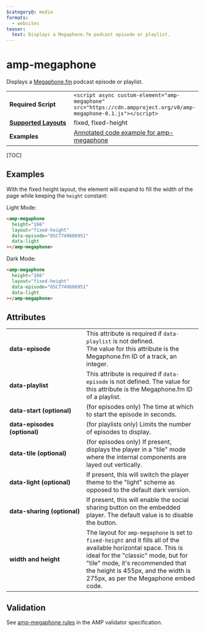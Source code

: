 ```yaml
---
$category@: media
formats:
  - websites
teaser:
  text: Displays a Megaphone.fm podcast episode or playlist.
---
```


<!---
Copyright 2019 The AMP HTML Authors. All Rights Reserved.

Licensed under the Apache License, Version 2.0 (the "License");
you may not use this file except in compliance with the License.
You may obtain a copy of the License at

      http://www.apache.org/licenses/LICENSE-2.0

Unless required by applicable law or agreed to in writing, software
distributed under the License is distributed on an "AS-IS" BASIS,
WITHOUT WARRANTIES OR CONDITIONS OF ANY KIND, either express or implied.
See the License for the specific language governing permissions and
limitations under the License.
-->

# amp-megaphone

Displays a <a href="https://megaphone.fm/">Megaphone.fm</a> podcast episode or playlist.

<table>
  <tr>
    <td width="40%"><strong>Required Script</strong></td>
    <td><code>&lt;script async custom-element="amp-megaphone" src="https://cdn.ampproject.org/v0/amp-megaphone-0.1.js">&lt;/script></code></td>
  </tr>
  <tr>
    <td class="col-fourty"><strong><a href="https://amp.dev/documentation/guides-and-tutorials/develop/style_and_layout/control_layout">Supported Layouts</a></strong></td>
    <td>fixed, fixed-height</td>
  </tr>
  <tr>
    <td width="40%"><strong>Examples</strong></td>
    <td><a href="https://amp.dev/documentation/examples/components/amp-megaphone/">Annotated code example for amp-megaphone</a></td>
  </tr>
</table>

[TOC]

## Examples

With the fixed height layout, the element will expand to fill the width of the page while keeping the `height` constant:

Light Mode:

```html
<amp-megaphone
  height="166"
  layout="fixed-height"
  data-episode="OSC7749686951"
  data-light
></amp-megaphone>
```

Dark Mode:

```html
<amp-megaphone
  height="166"
  layout="fixed-height"
  data-episode="OSC7749686951"
  data-light
></amp-megaphone>
```

## Attributes

<table>
  <tr>
    <td width="40%"><strong>data-episode</strong></td>
    <td>This attribute is required if <code>data-playlist</code> is not defined.<br />
The value for this attribute is the Megaphone.fm ID of a track, an integer.</td>
  </tr>
  <tr>
    <td width="40%"><strong>data-playlist</strong></td>
    <td>This attribute is required if <code>data-episode</code> is not defined.
The value for this attribute is the Megaphone.fm ID of a playlist.</td>
  </tr>
  <tr>
    <td width="40%"><strong>data-start (optional)</strong></td>
    <td>(for episodes only) The time at which to start the episode in seconds.</td>
  </tr>
  <tr>
    <td width="40%"><strong>data-episodes (optional)</strong></td>
    <td>(for playlists only) Limits the number of episodes to display.</td>
  </tr>
  <tr>
    <td width="40%"><strong>data-tile (optional)</strong></td>
    <td>(for episodes only) If present, displays the player in a "tile" mode where the internal components are layed out vertically.</td>
  </tr>
  <tr>
    <td width="40%"><strong>data-light (optional)</strong></td>
    <td>If present, this will switch the player theme to the "light" scheme as opposed to the default dark version.</td>
  </tr>
  <tr>
    <td width="40%"><strong>data-sharing (optional)</strong></td>
    <td>If present, this will enable the social sharing button on the embedded player. The default value is to disable the button.</td>
  </tr>
  <tr>
    <td width="40%"><strong>width and height</strong></td>
    <td>The layout for <code>amp-megaphone</code> is set to <code>fixed-height</code> and it fills all of the available horizontal space. This is ideal for the "classic" mode, but for "tile" mode, it's recommended that the height is 455px, and the width is 275px, as per the Megaphone embed code.</td>
  </tr>
</table>

## Validation

See [amp-megaphone rules](https://github.com/ampproject/amphtml/blob/master/extensions/amp-megaphone/validator-amp-megaphone.protoascii) in the AMP validator specification.

